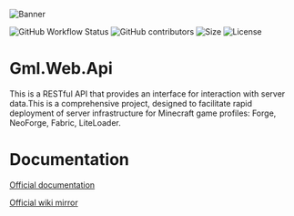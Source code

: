 ![Banner](https://github.com/user-attachments/assets/48ab1c5d-6c38-4d1a-80ba-92db9afe8437)


![GitHub Workflow Status](https://img.shields.io/github/actions/workflow/status/Gml-Launcher/Gml.Web.Api/docker-package-publish.yml?label=Tests&style=for-the-badge&branch=master)
![GitHub contributors](https://img.shields.io/github/contributors/Gml-Launcher/Gml.Web.Api?style=for-the-badge)
![Size](https://img.shields.io/github/repo-size/Gml-Launcher/Gml.Web.Api?style=for-the-badge)
![License](https://img.shields.io/github/license/Gml-Launcher/Gml.Web.Api?style=for-the-badge)

# Gml.Web.Api

This is a RESTful API that provides an interface for interaction with server data.This is a comprehensive project, 
designed to facilitate rapid deployment of server infrastructure for Minecraft game profiles: Forge, NeoForge, Fabric, LiteLoader.

# Documentation
[Official documentation](https://wiki.recloud.tech)

[Official wiki mirror](https://gml-launcher.github.io/Gml.Docs/home.html)
